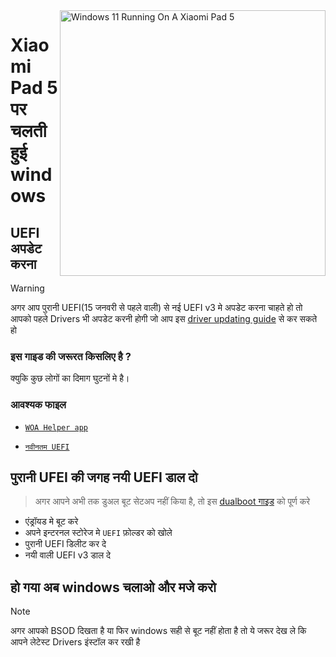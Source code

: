 <img align="right" src="https://raw.githubusercontent.com/erdilS/Port-Windows-11-Xiaomi-Pad-5/main/nabu.png" width="425" alt="Windows 11 Running On A Xiaomi Pad 5">

# Xiaomi Pad 5 पर चलती हुई windows 

## UEFI अपडेट करना 
> [!Warning]
> अगर आप पुरानी UEFI(15 जनवरी से पहले वाली) से नई UEFI v3 मे अपडेट करना चाहते हो तो  आपको पहले Drivers भी अपडेट करनी होगी जो आप इस
>  [driver updating guide](/guide/Hindi/update-hi.md) से कर सकते हो 

### इस गाइड की जरूरत किसलिए है ?

क्युकि कुछ लोगों का दिमाग घुटनों मे है। 

### आवश्यक फाइल 
- [```WOA Helper app```](https://github.com/erdilS/Port-Windows-11-Xiaomi-Pad-5/releases/download/dualboot/woahelper.apk)
  
- [```नवीनतम UEFI```](https://github.com/erdilS/Port-Windows-11-Xiaomi-Pad-5/releases/download/UEFI/uefi-v3.img)

## पुरानी UFEI की जगह नयी UEFI डाल दो 
> अगर आपने अभी तक डुअल बूट सेटअप नहीं किया है, तो इस [dualboot गाइड](/guide/Hindi/dualboot-hi.md) को पूर्ण करे 
- एंड्रॉयड मे बूट करे 
- अपने इन्टरनल स्टोरेज मे `UEFI` फ़ोल्डर को खोले 
- पुरानी UEFI डिलीट कर दे 
- नयी वाली UEFI v3 डाल दे 

## हो गया अब windows चलाओ और मजे करो 

> [!NOTE]
> अगर आपको BSOD दिखता है या फिर windows सही से बूट नहीं होता है तो ये जरूर देख ले कि आपने लेटेस्ट Drivers इंस्टॉल कर रखी है  


